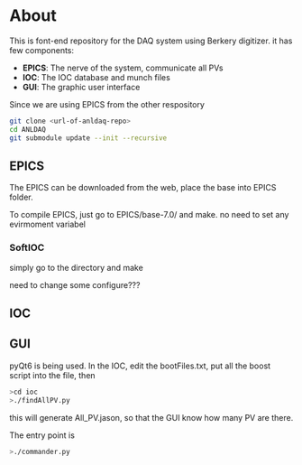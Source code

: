 # About

This is font-end repository for the DAQ system using Berkery digitizer.
it has few components:
- **EPICS**: The nerve of the system, communicate all PVs
- **IOC**: The IOC database and munch files
- **GUI**: The graphic user interface 

Since we are using EPICS from the other respository

```sh
git clone <url-of-anldaq-repo>
cd ANLDAQ
git submodule update --init --recursive
```

## EPICS

The EPICS can be downloaded from the web, place the base into EPICS folder.

To compile EPICS, just go to EPICS/base-7.0/ and make. no need to set any evirmoment variabel

### SoftIOC

simply go to the directory and make

need to change some configure???

## IOC




## GUI

pyQt6 is being used. In the IOC, edit the bootFiles.txt, put all the boost script into the file, then

```sh
>cd ioc
>./findAllPV.py
```

this will generate All_PV.jason, so that the GUI know how many PV are there.

The entry point is

```sh
>./commander.py
```







